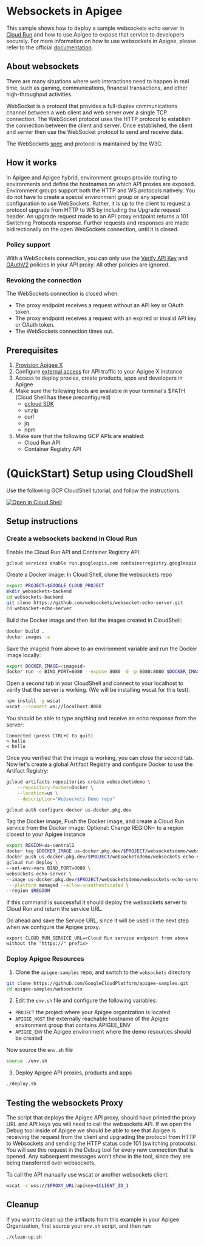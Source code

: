 # Websockets in Apigee

This sample shows how to deploy a sample websockets echo server in [Cloud Run](https://cloud.google.com/run) and how to use Apigee to expose that service to developers securely. For more information on how to use websockets in Apigee, please refer to the official [documentation](https://cloud.google.com/apigee/docs/api-platform/develop/websocket-config).

## About websockets

There are many situations where web interactions need to happen in real time, such as gaming, communications, financial transactions, and other high-throughput activities.

WebSocket is a protocol that provides a full-duplex communications channel between a web client and web server over a single TCP connection. The WebSocket protocol uses the HTTP protocol to establish the connection between the client and server. Once established, the client and server then use the WebSocket protocol to send and receive data.

The WebSockets [spec](https://websockets.spec.whatwg.org/) and protocol is maintained by the W3C.

## How it works

In Apigee and Apigee hybrid, environment groups provide routing to environments and define the hostnames on which API proxies are exposed. Environment groups support both the HTTP and WS protocols natively. You do not have to create a special environment group or any special configuration to use WebSockets. Rather, it is up to the client to request a protocol upgrade from HTTP to WS by including the Upgrade request header. An upgrade request made to an API proxy endpoint returns a 101 Switching Protocols response. Further requests and responses are made bidirectionally on the open WebSockets connection, until it is closed.

### Policy support 
With a WebSockets connection, you can only use the [Verify API Key](https://cloud.google.com/apigee/docs/api-platform/reference/policies/verify-api-key-policy) and [OAuthV2](https://cloud.google.com/apigee/docs/api-platform/reference/policies/oauthv2-policy) policies in your API proxy. All other policies are ignored.

### Revoking the connection 

The WebSockets connection is closed when:

* The proxy endpoint receives a request without an API key or OAuth token.
* The proxy endpoint receives a request with an expired or invalid API key or OAuth token.
* The WebSockets connection times out.


## Prerequisites
1. [Provision Apigee X](https://cloud.google.com/apigee/docs/api-platform/get-started/provisioning-intro)
2. Configure [external access](https://cloud.google.com/apigee/docs/api-platform/get-started/configure-routing#external-access) for API traffic to your Apigee X instance
3. Access to deploy proxies, create products, apps and developers in Apigee
4. Make sure the following tools are available in your terminal's $PATH (Cloud Shell has these preconfigured)
    * [gcloud SDK](https://cloud.google.com/sdk/docs/install)
    * unzip
    * curl
    * jq
    * npm
5. Make sure that the following GCP APIs are enabled:
    * Cloud Run API
    * Container Registry API

# (QuickStart) Setup using CloudShell

Use the following GCP CloudShell tutorial, and follow the instructions.

[![Open in Cloud Shell](https://gstatic.com/cloudssh/images/open-btn.png)](https://ssh.cloud.google.com/cloudshell/open?cloudshell_git_repo=https://github.com/GoogleCloudPlatform/apigee-samples&cloudshell_git_branch=main&cloudshell_workspace=.&cloudshell_tutorial=websockets/docs/cloudshell-tutorial.md)

## Setup instructions

### Create a websockets backend in Cloud Run

Enable the Cloud Run API and Container Registry API:

```bash
gcloud services enable run.googleapis.com containerregistry.googleapis.com
```

Create a Docker image:
In Cloud Shell, clone the websockets repo 

```sh
export PROJECT=$GOOGLE_CLOUD_PROJECT
mkdir websockets-backend
cd websockets-backend
git clone https://github.com/websockets/websocket-echo-server.git
cd websocket-echo-server
```

Build the Docker image and then list the images created in CloudShell:

```sh
docker build .
docker images -a
```

Save the imageid from above to an environment variable and run the Docker image locally:

```sh
export DOCKER_IMAGE=<imageid>
docker run -e BIND_PORT=8080 --expose 8080 -d -p 8080:8080 $DOCKER_IMAGE
```

Open a second tab in your CloudShell and connect to your localhost to verify that the server is working. (We will be installing wscat for this test):

```sh
npm install -g wscat
wscat --connect ws://localhost:8080
```

You should be able to type anything and receive an echo response from the server:

```
Connected (press CTRL+C to quit)
> hello
< hello
```

Once you verified that the image is working, you can close the second tab.
Now let's create a global Artifact Registry and configure Docker to use the Artifact Registry:

```sh
gcloud artifacts repositories create websocketsdemo \
    --repository-format=Docker \
    --location=us \
    --description="Websockets Demo repo"

gcloud auth configure-docker us-docker.pkg.dev
```

Tag the Docker image, Push the Docker image, and create a Cloud Run service from the Docker image:
Optional: Change REGION= to a region closest to your Apigee instance

```sh
export REGION=us-central1
docker tag $DOCKER_IMAGE us-docker.pkg.dev/$PROJECT/websocketsdemo/websockets-echo-server
docker push us-docker.pkg.dev/$PROJECT/websocketsdemo/websockets-echo-server
gcloud run deploy \
--set-env-vars BIND_PORT=8080 \
websockets-echo-server \
--image us-docker.pkg.dev/$PROJECT/websocketsdemo/websockets-echo-server \
 --platform managed --allow-unauthenticated \
--region $REGION
```

If this command is successful it should deploy the websockets server to Cloud Run and return the service URL.

Go ahead and save the Service URL, since it will be used in the next step when we configure the Apigee proxy.

```
export CLOUD_RUN_SERVICE_URL=<Cloud Run service endpoint from above without the "https://" prefix>
```

### Deploy Apigee Resources

1. Clone the `apigee-samples` repo, and switch to the `websockets` directory


```bash
git clone https://github.com/GoogleCloudPlatform/apigee-samples.git
cd apigee-samples/websockets
```

2. Edit the `env.sh` file and configure the following variables:

* `PROJECT` the project where your Apigee organization is located
* `APIGEE_HOST` the externally reachable hostname of the Apigee environment group that contains APIGEE_ENV
* `APIGEE_ENV` the Apigee environment where the demo resources should be created

Now source the `env.sh` file

```bash
source ./env.sh
```

3. Deploy Apigee API proxies, products and apps

```bash
./deploy.sh
```

## Testing the websockets Proxy

The script that deploys the Apigee API proxy, should have printed the proxy URL and API keys you will need to call the websockets API. If we open the Debug tool inside of Apigee we should be able to see that Apigee is receiving the request from the client and upgrading the protocol from HTTP to Websockets and sending the HTTP status code 101 (switching protocols). You will see this request in the Debug tool for every new connection that is opened. Any subsequent messages won’t show in the tool, since they are being transferred over websockets.

To call the API manually use wscat or another websockets client: 

```bash
wscat -c wss://$PROXY_URL?apikey=$CLIENT_ID_1
```

## Cleanup

If you want to clean up the artifacts from this example in your Apigee Organization, first source your `env.sh` script, and then run

```bash
./clean-up.sh
```